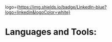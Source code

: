 logo={https://img.shields.io/badge/LinkedIn-blue?logo=linkedin&logoColor=white}

# Languages and Tools:
